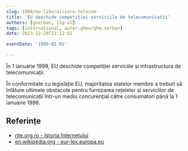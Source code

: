 ```yaml
---
slug: 1998/eu-liberalizare-telecom
title: 'EU deschide competiției serviciile de telecomunicații'
authors: [gserban, ilg-ul]
tags: [international, autor:gheorghe.serban]
date: 2023-12-28T21:11:52

eventDate: '1998-01-01'

---
```

În 1 ianuarie 1998, EU deschide competiției serviciile și infrastructura de
telecomunicații.

<!-- truncate -->

În conformitate cu legislație EU, majoritatea statelor membre a trebuit
să înlăture ultimele obstacole pentru furnizarea rețelelor și serviciilor
de telecomunicații într-un mediu concurențial către consumatori până la
1 ianuarie 1998.

## Referințe

- [rite.org.ro - Istoria Internetului](https://rite.org.ro/istoria-internetului/)
- [en.wikipedia.org - eur-lex.europa.eu](https://eur-lex.europa.eu/legal-content/RO/TXT/PDF/?uri=CELEX:31998Y0822(01)&from=EN)
